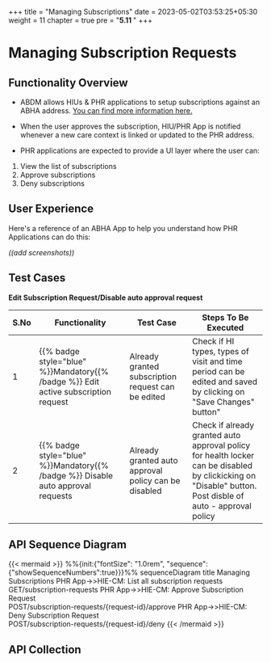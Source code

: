 +++
title = "Managing Subscriptions"
date = 2023-05-02T03:53:25+05:30
weight = 11
chapter = true
pre = "<b>5.11 </b>"
+++

# Managing Subscription Requests

## Functionality Overview

- ABDM allows HIUs & PHR applications to setup subscriptions against an ABHA address. [You can find more information here.](abdm-docs/5-building-a-phr-app/setup-subscriptions/)

- When the user approves the subscription, HIU/PHR App is notified whenever a new care context is linked or updated to the PHR address.

- PHR applications are expected to provide a UI layer where the user can:
1. View the list of subscriptions
2. Approve subscriptions
3. Deny subscriptions

## User Experience

Here's a reference of an ABHA App to help you understand how PHR Applications can do this:

*((add screenshots))*

## Test Cases

**Edit Subscription Request/Disable auto approval request** 

S.No|Functionality|Test Case|Steps To Be Executed 
|--|------|-----|-----|
1| {{% badge style="blue" %}}Mandatory{{% /badge %}}  Edit active subscription request|Already granted subscription request can be edited|Check if HI types, types of visit and time period can be edited and saved by clicking on "Save Changes" button"
2| {{% badge style="blue" %}}Mandatory{{% /badge %}}  Disable auto approval requests|Already granted auto approval policy can be disabled|Check if already granted auto approval policy for health locker can be disabled by clickicking on "Disable" button. Post disble of auto - approval policy|locker request is received from health locker for each record.

## API Sequence Diagram

{{< mermaid >}}
%%{init:{"fontSize": "1.0rem", "sequence":{"showSequenceNumbers":true}}}%%
sequenceDiagram
title Managing Subscriptions
PHR App->>HIE-CM: List all subscription requests <br/> GET/subscription-requests
PHR App->>HIE-CM: Approve Subscription Request <br/> POST/subscription-requests/{request-id}/approve
PHR App->>HIE-CM: Deny Subscription Request <br/> POST/subscription-requests/{request-id}/deny
{{< /mermaid >}}

## API Collection

